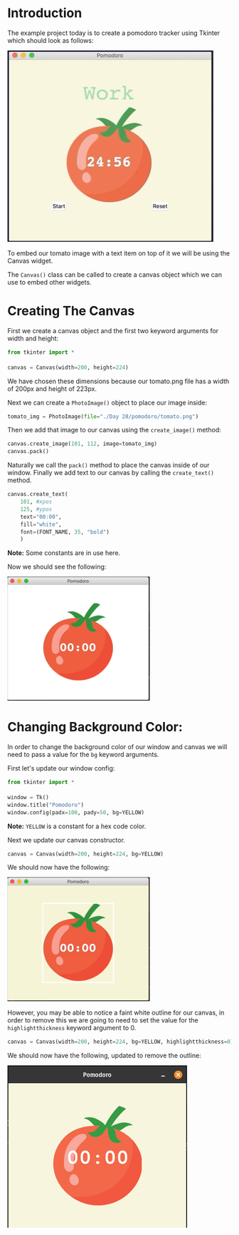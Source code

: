 # Introduction

The example project today is to create a pomodoro tracker using Tkinter which should look as follows:

![](Pictures/Canvas%20Widget%20-%20Pomodor%20Timer%20Complete.png)

To embed our tomato image with a text item on top of it we will be using the Canvas widget.

The `Canvas()` class can be called to create a canvas object which we can use to embed other widgets.
# Creating The Canvas

First we create a canvas object and the first two keyword arguments for width and height:

```python
from tkinter import *

canvas = Canvas(width=200, height=224)
```

We have chosen these dimensions because our tomato.png file has a width of 200px and height of 223px.

Next we can create a `PhotoImage()` object to place our image inside:

```python
tomato_img = PhotoImage(file="./Day 28/pomodoro/tomato.png")
```

Then we add that image to our canvas using the `create_image()` method:

```python
canvas.create_image(101, 112, image=tomato_img)
canvas.pack()
```

Naturally we call the `pack()` method to place the canvas inside of our window. Finally we add text to our canvas by calling the `create_text()` method.

```python
canvas.create_text(
	101, #xpos
	125, #ypos
	text="00:00",
	fill="white",
	font=(FONT_NAME, 35, "bold")
	)
```

**Note:** Some constants are in use here.

Now we should see the following:

![](Pictures/Canvas%20Widget%20-%20Canvas%20Item.png)

# Changing Background Color:

In order to change the background color of our window and canvas we will need to pass a value for the `bg` keyword arguments.

First let's update our window config:

```python nums {5}
from tkinter import *

window = Tk()
window.title("Pomodoro")
window.config(padx=100, pady=50, bg=YELLOW)
```

**Note:** `YELLOW` is a constant for a hex code color.

Next we update our canvas constructor.

```python
canvas = Canvas(width=200, height=224, bg=YELLOW)
```

We should now have the following:

![](Pictures/Canvas%20Widget%20-%20BG%20Changed.png)

However, you may be able to notice a faint white outline for our canvas, in order to remove this we are going to need to set the value for the `highlightthickness` keyword argument to 0.

```python
canvas = Canvas(width=200, height=224, bg=YELLOW, highlightthickness=0)
```

We should now have the following, updated to remove the outline:

![](Pictures/Canvas%20Widget%20-%20Canvas%20Final%20BG%20Changed.png)

